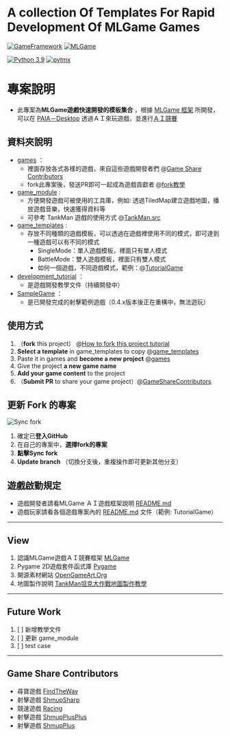 # A collection Of Templates For Rapid Development Of MLGame Games


[![GameFramework](https://img.shields.io/github/v/tag/Jesse-Jumbo/GameFramework)](https://github.com/Jesse-Jumbo/GameFramework/tree/0.4.2)
[![MLGame](https://img.shields.io/badge/MLGame-10.0.0-<COLOR>.svg)](https://github.com/PAIA-Playful-AI-Arena/MLGame)


[![Python 3.9](https://img.shields.io/badge/python->3.9-blue.svg)](https://www.python.org/downloads/release/python-390/)
[![pytmx](https://img.shields.io/badge/pytmx-3.31-blue.svg)](https://github.com/bitcraft/pytmx/releases/tag/v3.31)

# 專案說明
- 此專案為**MLGame遊戲快速開發的模板集合** ，根據 [MLGame 框架](https://github.com/PAIA-Playful-AI-Arena/MLGame) 所開發，可以在 [PAIA－Desktop](https://github.com/PAIA-Playful-AI-Arena/Paia-Desktop) 透過ＡＩ來玩遊戲，並進行[ＡＩ競賽](https://docs.paia-arena.com/zh-tw/competition)
## 資料夾說明
  - [games](https://github.com/Jesse-Jumbo/MLGameTemplate/tree/main/games) ： 
    - 裡面存放各式各樣的遊戲，來自這些遊戲開發者們 @[Game Share Contributors](https://github.com/Jesse-Jumbo/MLGameTemplate#Game-Share-Contributors)
    - fork此專案後，發送PR即可一起成為遊戲貢獻者 @[fork教學](https://github.com/Jesse-Jumbo/MLGameTemplate/tree/main/development_tutorial/fork_project)
  - [game_module](https://github.com/Jesse-Jumbo/MLGameTemplate/tree/main/game_module) :
    - 方便開發遊戲可被使用的工具庫，例如: 透過TiledMap建立遊戲地圖，播放遊戲音樂，快速獲得資料等
    - 可參考 TankMan 遊戲的使用方式 @[TankMan.src](https://github.com/Jesse-Jumbo/TankMan/tree/main/src)
  - [game_templates](https://github.com/Jesse-Jumbo/MLGameTemplate/tree/main/game_templates) :
    - 存放不同種類的遊戲模板，可以透過在遊戲裡使用不同的模式，即可達到一種遊戲可以有不同的模式
      - SingleMode：單人遊戲模板，裡面只有單人模式
      - BattleMode：雙人遊戲模板，裡面只有雙人模式
      - 如何一個遊戲，不同遊戲模式，範例：@[TutorialGame](https://github.com/Jesse-Jumbo/MLGameTemplate/tree/main/development_tutorial/TutorialGame)
  - [development_tutorial](https://github.com/Jesse-Jumbo/MLGameTemplate/tree/main/development_tutorial) ：
    - 是遊戲開發教學文件（持續開發中）
  - [SampleGame](https://github.com/Jesse-Jumbo/MLGameTemplate/tree/main/SampleGame) ：
    - 是已開發完成的射擊範例遊戲（0.4.x版本後正在重構中，無法遊玩）

[//]:# (game gif)

## 使用方式

1. （**fork** this project） @[How to fork this project tutorial](https://github.com/Jesse-Jumbo/MLGameTemplate/tree/main/development_tutorial/fork_project)
2. **Select a template** in game_templates to copy @[game_templates](https://github.com/Jesse-Jumbo/MLGameTemplate/tree/main/game_templates)
3. Paste it in games and **become a new project** @[games](https://github.com/Jesse-Jumbo/MLGameTemplate/tree/main/games)
4. Give the project **a new game name**
5. **Add your game content** to the project
6. （**Submit PR** to share your game project）@[GameShareContributors](https://github.com/Jesse-Jumbo/MLGameTemplate#game-share-contributors)

## 更新 Fork 的專案
![Sync fork](https://raw.githubusercontent.com/Jesse-Jumbo/MLGameTemplate/main/doc/readme_image/Update_branch.png)

1. 確定已**登入GitHub**
2. 在自己的專案中，**選擇fork的專案**
3. **點擊Sync fork**
4. **Update branch** （切換分支後，重複操作即可更新其他分支）

## 遊戲啟動規定
- 遊戲開發者請看MLGame ＡＩ遊戲框架說明 [README.md](https://github.com/PAIA-Playful-AI-Arena/MLGame/blob/master/README.md)
- 遊戲玩家請看各個遊戲專案內的 [README.md](https://github.com/Jesse-Jumbo/MLGameTemplate/tree/main/development_tutorial/TutorialGame) 文件（範例: TutorialGame）

---
## View

1. 認識MLGame遊戲ＡＩ競賽框架 [MLGame](https://github.com/PAIA-Playful-AI-Arena/MLGame)
2. Pygame 2D遊戲套件函式庫 [Pygame](https://www.pygame.org/docs/index.html#)
3. 開源素材網站 [OpenGameArt.Org](https://opengameart.org/)
4. 地圖製作說明 [TankMan坦克大作戰地圖製作教學](https://github.com/Jesse-Jumbo/TankMan/blob/main/Mapping.md)

---
## Future Work

1. [ ] 新增教學文件
2. [ ] 更新 game_module
3. [ ] test case

---
## Game Share Contributors
- 尋寶遊戲 [FindTheWay](https://github.com/CodeMaker0314/GameFramework)
- 射擊遊戲 [ShmupSharp](https://github.com/Charlotte20061023/GameFramework)
- 競速遊戲 [Racing](https://github.com/LiPeggy/GameFramework)
- 射擊遊戲 [ShmupPlusPlus](https://github.com/jia211023/GameFramework)
- 射擊遊戲 [ShmupPlus](https://github.com/Nov20Firth/GameFramework)
